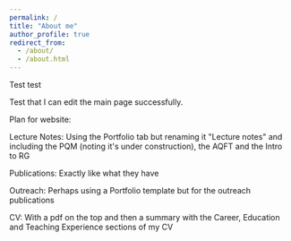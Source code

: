 ```yaml
---
permalink: /
title: "About me"
author_profile: true
redirect_from: 
  - /about/
  - /about.html
---
```


Test test

Test that I can edit the main page successfully.

Plan for website:

Lecture Notes: Using the Portfolio tab but renaming it "Lecture notes" and including the PQM (noting it's under construction), the AQFT and the Intro to RG

Publications: Exactly like what they have

Outreach: Perhaps using a Portfolio template but for the outreach publications

CV: With a pdf on the top and then a summary with the Career, Education and Teaching Experience sections of my CV
